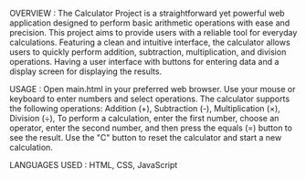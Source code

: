 OVERVIEW : 
The Calculator Project is a straightforward yet powerful web application designed to perform basic arithmetic operations with ease and precision.
This project aims to provide users with a reliable tool for everyday calculations.
Featuring a clean and intuitive interface, the calculator allows users to quickly perform addition, subtraction, multiplication, and division operations.
Having a user interface with buttons for entering data and a display screen for displaying the results.

USAGE : 
Open main.html in your preferred web browser.
Use your mouse or keyboard to enter numbers and select operations.
The calculator supports the following operations:
Addition (+),
Subtraction (-),
Multiplication (×),
Division (÷),
To perform a calculation, enter the first number, choose an operator, enter the second number, and then press the equals (=) button to see the result.
Use the "C" button to reset the calculator and start a new calculation.

LANGUAGES USED : 
HTML,
CSS,
JavaScript
